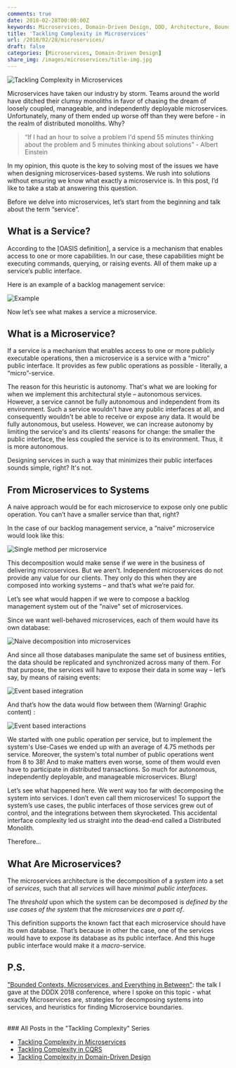 ```yaml
---
comments: true
date: 2018-02-28T00:00:00Z
keywords: Microservices, Domain-Driven Design, DDD, Architecture, Bounded Contexts, Decomposition, Distributed Systems, Definition
title: 'Tackling Complexity in Microservices'
url: /2018/02/28/microservices/
draft: false
categories: [Microservices, Domain-Driven Design]
share_img: /images/microservices/title-img.jpg
---
```


<img src="/images/microservices/title-img.jpg" alt="Tackling Complexity in Microservices" />

Microservices have taken our industry by storm. Teams around the world have ditched their clumsy monoliths in favor of chasing the dream of loosely coupled, manageable, and independently deployable microservices. Unfortunately, many of them ended up worse off than they were before - in the realm of distributed monoliths. Why?

> “If I had an hour to solve a problem I'd spend 55 minutes thinking about  the problem and 5 minutes thinking about solutions” - Albert Einstein

In my opinion, this quote is the key to solving most of the issues we have when designing microservices-based systems. We rush into solutions without ensuring we know what exactly a microservice is. In this post, I’d like to take a stab at answering this question. 

<!--more-->

Before we delve into microservices, let’s start from the beginning and talk about the term “service”.

## What is a Service?

According to the [OASIS definition], a service is a mechanism that enables access to one or more capabilities. In our case, these capabilities might be executing commands, querying, or raising events. All of them make up a service’s public interface.

Here is an example of a backlog management service:

<img src="/images/microservices/backlog-service.png" alt="Example" />

Now let’s see what makes a service a microservice.

## What is a Microservice?
If a service is a mechanism that enables access to one or more publicly executable operations, then a microservice is a service with a “micro” public interface. It provides as few public operations as possible - literally, a “micro”-service.

The reason for this heuristic is autonomy. That's what we are looking for when we implement this architectural style – autonomous services. However, a service cannot be fully autonomous and independent from its environment. Such a service wouldn't have any public interfaces at all, and consequently wouldn't be able to receive or expose any data. It would be fully autonomous, but useless. However, we can increase autonomy by limiting the service's and its clients' reasons for change: the smaller the public interface, the less coupled the service is to its environment. Thus, it is more autonomous.

Designing services in such a way that minimizes their public interfaces sounds simple, right? It's not.

## From Microservices to Systems
A naive approach would be for each microservice to expose only one public operation. You can’t have a smaller service than that, right?

In the case of our backlog management service, a “naive” microservice would look like this:

<img src="/images/microservices/single-method.png" alt="Single method per microservice" />

This decomposition would make sense if we were in the business of delivering microservices. But we aren’t. Independent microservices do not provide any value for our clients. They only do this when they are composed into working systems – and that’s what we’re paid for. 

Let’s see what would happen if we were to compose a backlog management system out of the "naive" set of microservices.

Since we want well-behaved microservices, each of them would have its own database:

<img src="/images/microservices/naive.png" alt="Naive decomposition into microservices" />

And since all those databases manipulate the same set of business entities, the data should be replicated and synchronized across many of them. For that purpose, the services will have to expose their data in some way – let’s say, by means of raising events:

<img src="/images/microservices/events.png" alt="Event based integration" />

And that’s how the data would flow between them (Warning! Graphic content) :

<img src="/images/microservices/interactions.png" alt="Event based interactions" />

We started with one public operation per service, but to implement the system's Use-Cases we ended up with an average of 4.75 methods per service. Moreover, the system's total number of public operations went from 8 to 38! And to make matters even worse, some of them would even have to participate in distributed transactions. So much for autonomous, independently deployable, and manageable microservices. Blurg!

Let’s see what happened here. We went way too far with decomposing the system into services. I don’t even call them microservices! To support the system’s use cases, the public interfaces of those services grew out of control, and the integrations between them skyrocketed. This accidental interface complexity led us straight into the dead-end called a Distributed Monolith.

Therefore...

## What Are Microservices?
The microservices architecture is the decomposition of a *system* into a set of *services*, such that all *services* will have *minimal public interfaces*.

The *threshold* upon which the system can be decomposed is *defined by the use cases of the system* that the *microservices are a part of*.

This definition supports the known fact that each microservice should have its own database. That’s because in other the case, one of the services would have to expose its database as its public interface. And this huge public interface would make it a *macro*-service.

## P.S.
["Bounded Contexts, Microservices, and Everything in Between"](https://skillsmatter.com/skillscasts/11493-functional-cqrs): the talk I gave at the DDDX 2018 conference, where I spoke on this topic - what exactly Microservices are, strategies for decomposing systems into services, and heuristics for finding Microservice boundaries.

<br/>
### All Posts in the "Tackling Complexity" Series

* [Tackling Complexity in Microservices](/2018/02/28/microservices/)
* [Tackling Complexity in CQRS](/2017/03/20/tackling-complexity-in-cqrs/)
* [Tackling Complexity in Domain-Driven Design](/2016/04/05/tackling-complexity-ddd/)